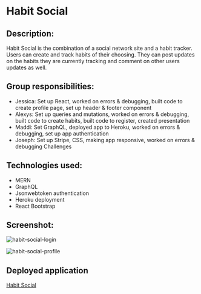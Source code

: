 # Habit Social

## Description:
Habit Social is the combination of a social network site and a habit tracker. Users can create and track habits of their choosing. They can post updates on the habits they are currently tracking and comment on other users updates as well.

## Group responsibilities:
- Jessica: Set up React, worked on errors & debugging, built code to create profile page, set up header & footer component
- Alexys: Set up queries and mutations, worked on errors & debugging, built code to create habits, built code to register, created presentation 
- Maddi: Set GraphQL, deployed app to Heroku, worked on errors & debugging, set up app authentication
- Joseph: Set up Stripe, CSS, making app responsive, worked on errors & debugging
Challenges



## Technologies used:
- MERN
- GraphQL
- Jsonwebtoken authentication
- Heroku deployment
- React Bootstrap

## Screenshot:
![habit-social-login](https://user-images.githubusercontent.com/45181939/163475780-566eae8f-3659-4eaa-829b-c8217c30aa79.png)

![habit-social-profile](https://user-images.githubusercontent.com/45181939/163283598-3d61f6aa-a7c3-4bc2-8f1c-19509f18382c.png)


## Deployed application
[Habit Social](https://thawing-sea-89785.herokuapp.com)
